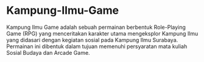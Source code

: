# Kampung-Ilmu-Game
Kampung Ilmu Game adalah sebuah permainan berbentuk Role-Playing Game (RPG) yang menceritakan karakter utama mengeksplor Kampung Ilmu yang didasari dengan kegiatan sosial pada Kampung Ilmu Surabaya. Permainan ini dibentuk dalam tujuan memenuhi persyaratan mata kuliah Sosial Budaya dan Arcade Game.
